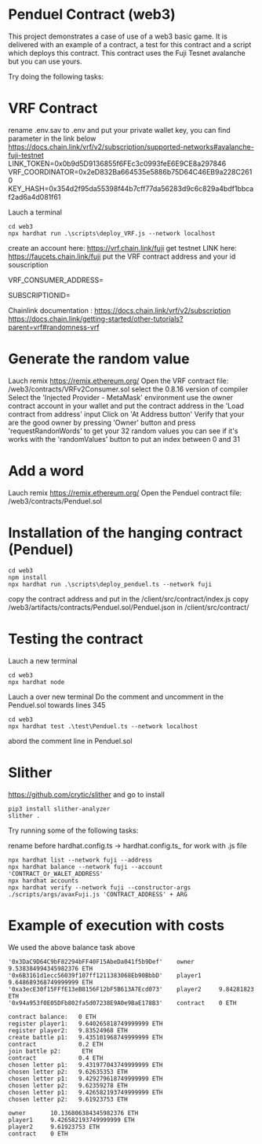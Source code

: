 # Penduel Contract (web3)

This project demonstrates a case of use of a web3 basic game. It is delivered with an example of a contract, a test for this contract and a script which deploys this contract.
This contract uses the Fuji Tesnet avalanche but you can use yours.

Try doing the following tasks:

# VRF Contract
rename .env.sav to .env and put your private wallet key,
you can find parameter in the link below
https://docs.chain.link/vrf/v2/subscription/supported-networks#avalanche-fuji-testnet
LINK_TOKEN=0x0b9d5D9136855f6FEc3c0993feE6E9CE8a297846
VRF_COORDINATOR=0x2eD832Ba664535e5886b75D64C46EB9a228C2610
KEY_HASH=0x354d2f95da55398f44b7cff77da56283d9c6c829a4bdf1bbcaf2ad6a4d081f61

Lauch a terminal
```shell
cd web3
npx hardhat run .\scripts\deploy_VRF.js --network localhost
```

create an account here: https://vrf.chain.link/fuji
get testnet LINK here: https://faucets.chain.link/fuji
put the VRF contract address and your id souscription

VRF_CONSUMER_ADDRESS=

SUBSCRIPTIONID=

Chainlink documentation : 
https://docs.chain.link/vrf/v2/subscription
https://docs.chain.link/getting-started/other-tutorials?parent=vrf#randomness-vrf

# Generate the random value
Lauch remix
https://remix.ethereum.org/
Open the VRF contract file: /web3/contracts/VRFv2Consumer.sol
select the 0.8.16 version of compiler
Select the 'Injected Provider - MetaMask' environment
use the owner contract account in your wallet
and put the contract address in the 'Load contract from address' input
Click on 'At Address button'
Verify that your are the good owner by pressing 'Owner' button
and press 'requestRandonWords' to get your 32 random values
you can see if it's works with the 'randomValues' button to put an index between 0 and 31

# Add a word
Lauch remix
https://remix.ethereum.org/
Open the Penduel contract file: /web3/contracts/Penduel.sol

# Installation of the hanging contract (Penduel)
```shell
cd web3
npm install
npx hardhat run .\scripts\deploy_penduel.ts --network fuji
```

copy the contract address and put in the /client/src/contract/index.js
copy /web3/artifacts/contracts/Penduel.sol/Penduel.json in /client/src/contract/

# Testing the contract
Lauch a new terminal
```shell
cd web3
npx hardhat node
```
Lauch a over new terminal
Do the comment and uncomment in the Penduel.sol towards lines 345
```shell
cd web3
npx hardhat test .\test\Penduel.ts --network localhost
```
abord the comment line in Penduel.sol

# Slither
https://github.com/crytic/slither and go to install

```shell
pip3 install slither-analyzer
slither .
```

Try running some of the following tasks:

rename before hardhat.config.ts -> hardhat.config.ts_ for work with .js file

```shell
npx hardhat list --network fuji --address 
npx hardhat balance --network fuji --account 'CONTRACT_Or_WALET_ADDRESS'
npx hardhat accounts
npx hardhat verify --network fuji --constructor-args ./scripts/args/avaxFuji.js 'CONTRACT_ADDRESS' + ARG
```

# Example of execution with costs
We used the above balance task above
```shell
'0x3DaC9D64C9bF82294bFF40F15AbeDa041f5b9Def'    owner       9.538384994345982376 ETH
'0x6B3161d1ecc56039f107ff1211383068Eb90BbbD'    player1     9.648689368749999999 ETH
'0xa3ecE30f15FFfE13eB8156F12bF5B613A7Ecd073'    player2     9.84281823 ETH 
'0x94a953f0E05DFb802fa5d07238E9A0e9BaE178B3'    contract    0 ETH

contract balance:   0 ETH
register player1:   9.640265818749999999 ETH
register player2:   9.83524968 ETH
create battle p1:   9.435101968749999999 ETH
contract            0.2 ETH
join battle p2:      ETH
contract            0.4 ETH
chosen letter p1:   9.431977043749999999 ETH
chosen letter p2:   9.62635353 ETH
chosen letter p1:   9.429279618749999999 ETH
chosen letter p2:   9.62359278 ETH
chosen letter p1:   9.426582193749999999 ETH
chosen letter p2:   9.61923753 ETH

owner       10.136806384345982376 ETH
player1     9.426582193749999999 ETH
player2     9.61923753 ETH
contract    0 ETH
```
